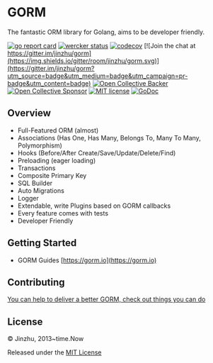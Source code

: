 # GORM

The fantastic ORM library for Golang, aims to be developer friendly.

[![go report card](https://goreportcard.com/badge/gorm.io/gorm "go report card")](https://goreportcard.com/report/gorm.io/gorm)
[![wercker status](https://app.wercker.com/status/55136410c77335a6289ebd58b2f70125/s/master "wercker status")](https://app.wercker.com/project/byKey/55136410c77335a6289ebd58b2f70125)
[![codecov](https://codecov.io/gh/go-gorm/gorm/branch/master/graph/badge.svg)](https://codecov.io/gh/go-gorm/gorm)
[![Join the chat at https://gitter.im/jinzhu/gorm](https://img.shields.io/gitter/room/jinzhu/gorm.svg)](https://gitter.im/jinzhu/gorm?utm_source=badge&utm_medium=badge&utm_campaign=pr-badge&utm_content=badge)
[![Open Collective Backer](https://opencollective.com/gorm/tiers/backer/badge.svg?label=backer&color=brightgreen "Open Collective Backer")](https://opencollective.com/gorm)
[![Open Collective Sponsor](https://opencollective.com/gorm/tiers/sponsor/badge.svg?label=sponsor&color=brightgreen "Open Collective Sponsor")](https://opencollective.com/gorm)
[![MIT license](https://img.shields.io/badge/license-MIT-brightgreen.svg)](https://opensource.org/licenses/MIT)
[![GoDoc](https://godoc.org/gorm.io/gorm?status.svg)](https://godoc.org/gorm.io/gorm)

## Overview

* Full-Featured ORM (almost)
* Associations (Has One, Has Many, Belongs To, Many To Many, Polymorphism)
* Hooks (Before/After Create/Save/Update/Delete/Find)
* Preloading (eager loading)
* Transactions
* Composite Primary Key
* SQL Builder
* Auto Migrations
* Logger
* Extendable, write Plugins based on GORM callbacks
* Every feature comes with tests
* Developer Friendly

## Getting Started

* GORM Guides [https://gorm.io](https://gorm.io)

## Contributing

[You can help to deliver a better GORM, check out things you can do](https://gorm.io/contribute.html)

## License

© Jinzhu, 2013~time.Now

Released under the [MIT License](https://github.com/go-gorm/gorm/blob/master/License)

